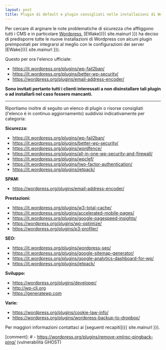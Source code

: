 ```yaml
---
layout: post
title: Plugin di default e plugin consigliati nelle installazioni di Wordpress
---
```


Per cercare di arginare le note problematiche di sicurezza che affliggono tutti i CMS e in particolare [Wordpress](https://it.wordpress.org/),
[EWake]({{ site.mainurl }}) ha deciso di predisporre tutte le nuove installazioni di Wordpress con alcuni plugin preimpostati per integrarsi al meglio con le configurazioni dei server [EWake]({{ site.mainurl }}).

Questo per ora l'elenco ufficiale:

- <a href="https://it.wordpress.org/plugins/wp-fail2ban/" target="_blank">https://it.wordpress.org/plugins/wp-fail2ban/</a>
- <a href="https://it.wordpress.org/plugins/better-wp-security/" target="_blank">https://it.wordpress.org/plugins/better-wp-security/</a>
- <a href="https://wordpress.org/plugins/email-address-encoder/" target="_blank">https://wordpress.org/plugins/email-address-encoder/</a>

**Sono invitati pertanto tutti i clienti interessati a non disinstallare tali plugin o ad installarli nel caso fossero mancanti.**

----

Riportiamo inoltre di seguito un elenco di plugin o risorse consigliati (l'elenco è in continuo aggiornamento) suddivisi indicativamente per categoria:

**Sicurezza:**

- <a href="https://it.wordpress.org/plugins/wp-fail2ban/" target="_blank">https://it.wordpress.org/plugins/wp-fail2ban/</a>
- <a href="https://it.wordpress.org/plugins/better-wp-security/" target="_blank">https://it.wordpress.org/plugins/better-wp-security/</a>
- <a href="https://it.wordpress.org/plugins/wordfence/" target="_blank">https://it.wordpress.org/plugins/wordfence/</a>
- <a href="https://it.wordpress.org/plugins/all-in-one-wp-security-and-firewall/" target="_blank">https://it.wordpress.org/plugins/all-in-one-wp-security-and-firewall/</a>
- <a href="https://it.wordpress.org/plugins/wpclef/" target="_blank">https://it.wordpress.org/plugins/wpclef/</a>
- <a href="https://it.wordpress.org/plugins/two-factor-authentication/" target="_blank">https://it.wordpress.org/plugins/two-factor-authentication/</a>
- <a href="https://it.wordpress.org/plugins/jetpack/" target="_blank">https://it.wordpress.org/plugins/jetpack/</a>

**SPAM:**

- <a href="https://wordpress.org/plugins/email-address-encoder/" target="_blank">https://wordpress.org/plugins/email-address-encoder/</a>

**Prestazioni:**

- <a href="https://it.wordpress.org/plugins/w3-total-cache/" target="_blank">https://it.wordpress.org/plugins/w3-total-cache/</a>
- <a href="https://it.wordpress.org/plugins/accelerated-mobile-pages/" target="_blank">https://it.wordpress.org/plugins/accelerated-mobile-pages/</a>
- <a href="https://it.wordpress.org/plugins/google-pagespeed-insights/" target="_blank">https://it.wordpress.org/plugins/google-pagespeed-insights/</a>
- <a href="https://wordpress.org/plugins/wp-optimize/" target="_blank">https://wordpress.org/plugins/wp-optimize/</a>
- <a href="https://wordpress.org/plugins/p3-profiler/" target="_blank">https://wordpress.org/plugins/p3-profiler/</a>

**SEO:**

- <a href="https://it.wordpress.org/plugins/wordpress-seo/" target="_blank">https://it.wordpress.org/plugins/wordpress-seo/</a>
- <a href="https://it.wordpress.org/plugins/google-sitemap-generator/" target="_blank">https://it.wordpress.org/plugins/google-sitemap-generator/</a>
- <a href="https://it.wordpress.org/plugins/google-analytics-dashboard-for-wp/" target="_blank">https://it.wordpress.org/plugins/google-analytics-dashboard-for-wp/</a>
- <a href="https://it.wordpress.org/plugins/jetpack/" target="_blank">https://it.wordpress.org/plugins/jetpack/</a>

**Sviluppo:**

- <a href="https://wordpress.org/plugins/developer/" target="_blank">https://wordpress.org/plugins/developer/</a>
- <a href="http://wp-cli.org" target="_blank">http://wp-cli.org</a>
- <a href="https://generatewp.com" target="_blank">https://generatewp.com</a>

**Varie:**

- <a href="https://wordpress.org/plugins/cookie-law-info/" target="_blank">https://wordpress.org/plugins/cookie-law-info/</a>
- <a href="https://wordpress.org/plugins/wordpress-backup-to-dropbox/" target="_blank">https://wordpress.org/plugins/wordpress-backup-to-dropbox/</a>

Per maggiori informazioni contattaci ai [seguenti recapiti]({{ site.mainurl }}).



[comment]: # - https://wordpress.org/plugins/remove-xmlrpc-pingback-ping/ (vulnerabilità GHOST)
